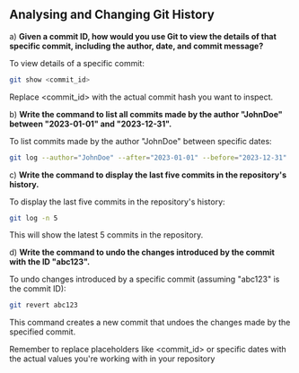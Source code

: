 ## Analysing and Changing Git History

a) **Given a commit ID, how would you use Git to view the details of that specific commit, including the author, date, and commit message?** 

To view details of a specific commit:

```bash
git show <commit_id>
```

Replace <commit_id> with the actual commit hash you want to inspect.

b) **Write the command to list all commits made by the author "JohnDoe" between "2023-01-01" and "2023-12-31".**

To list commits made by the author "JohnDoe" between specific dates:

```bash
git log --author="JohnDoe" --after="2023-01-01" --before="2023-12-31"
```

c) **Write the command to display the last five commits in the repository's history.**

To display the last five commits in the repository's history:

```bash
git log -n 5
```

This will show the latest 5 commits in the repository.

d) **Write the command to undo the changes introduced by the commit with the ID "abc123".**

To undo changes introduced by a specific commit (assuming "abc123" is the commit ID):

```bash
git revert abc123
```
This command creates a new commit that undoes the changes made by the specified commit.

Remember to replace placeholders like <commit_id> or specific dates with the actual values you're working with in your repository

